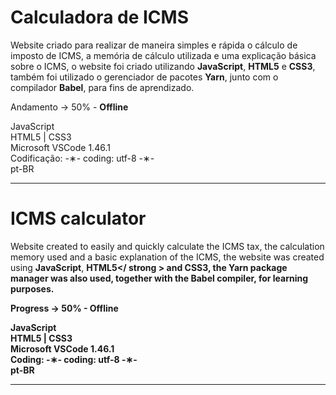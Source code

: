 # Calculadora de ICMS

Website criado para realizar de maneira simples e rápida o cálculo de imposto de ICMS, a memória de cálculo utilizada e uma explicação básica sobre o ICMS, o website foi criado utilizando <strong>JavaScript</strong>, <strong>HTML5</strong> e <strong>CSS3</strong>, também foi utilizado o gerenciador de pacotes <strong>Yarn</strong>, junto com o compilador <strong>Babel</strong>, para fins de aprendizado.

Andamento -> 50% - <strong>Offline</strong>

JavaScript </br>
HTML5 | CSS3 </br>
Microsoft VSCode 1.46.1 </br>
Codificação: -&lowast;- coding: utf-8 -&lowast;- </br>
pt-BR </br> 

---------------------------------------------------------------------------------------------

# ICMS calculator

Website created to easily and quickly calculate the ICMS tax, the calculation memory used and a basic explanation of the ICMS, the website was created using <strong>JavaScript</strong>, <strong>HTML5</ strong > and <strong>CSS3</strong>, the <strong>Yarn</strong> package manager was also used, together with the <strong>Babel</strong> compiler, for learning purposes.

Progress -> 50% - <strong>Offline</strong>

JavaScript </br>
HTML5 | CSS3 </br>
Microsoft VSCode 1.46.1 </br>
Coding: -&lowast;- coding: utf-8 -&lowast;- </br>
pt-BR </br>

--------------------------------------------------------------------------------------------
